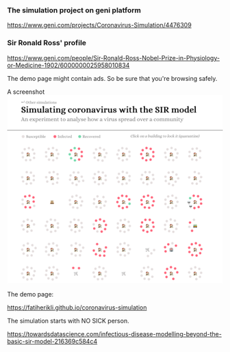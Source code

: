 ### The simulation project on geni platform

https://www.geni.com/projects/Coronavirus-Simulation/4476309

### Sir Ronald Ross' profile

https://www.geni.com/people/Sir-Ronald-Ross-Nobel-Prize-in-Physiology-or-Medicine-1902/6000000025958010834

The demo page might contain ads. So be sure that you're browsing safely.

A screenshot
![no-deaths-as-png](https://github.com/fatiherikli/coronavirus-simulation/raw/master/no-deaths.png)

The demo page:

<https://fatiherikli.github.io/coronavirus-simulation>

The simulation starts with NO SICK person.

https://towardsdatascience.com/infectious-disease-modelling-beyond-the-basic-sir-model-216369c584c4
